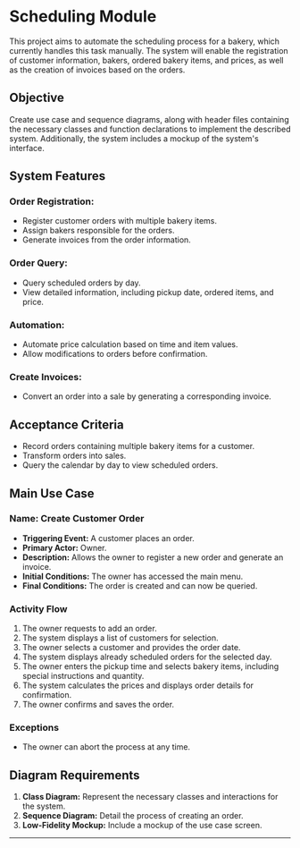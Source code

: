 
# Scheduling Module

This project aims to automate the scheduling process for a bakery, which currently handles this task manually. The system will enable the registration of customer information, bakers, ordered bakery items, and prices, as well as the creation of invoices based on the orders.

## Objective
Create use case and sequence diagrams, along with header files containing the necessary classes and function declarations to implement the described system. Additionally, the system includes a mockup of the system's interface.

## System Features

### Order Registration:
- Register customer orders with multiple bakery items.
- Assign bakers responsible for the orders.
- Generate invoices from the order information.

### Order Query:
- Query scheduled orders by day.
- View detailed information, including pickup date, ordered items, and price.

### Automation:
- Automate price calculation based on time and item values.
- Allow modifications to orders before confirmation.

### Create Invoices:
- Convert an order into a sale by generating a corresponding invoice.

## Acceptance Criteria
- Record orders containing multiple bakery items for a customer.
- Transform orders into sales.
- Query the calendar by day to view scheduled orders.

## Main Use Case
### Name: Create Customer Order
- **Triggering Event:** A customer places an order.
- **Primary Actor:** Owner.
- **Description:** Allows the owner to register a new order and generate an invoice.
- **Initial Conditions:** The owner has accessed the main menu.
- **Final Conditions:** The order is created and can now be queried.

### Activity Flow
1. The owner requests to add an order.
2. The system displays a list of customers for selection.
3. The owner selects a customer and provides the order date.
4. The system displays already scheduled orders for the selected day.
5. The owner enters the pickup time and selects bakery items, including special instructions and quantity.
6. The system calculates the prices and displays order details for confirmation.
7. The owner confirms and saves the order.

### Exceptions
- The owner can abort the process at any time.

## Diagram Requirements
1. **Class Diagram:** Represent the necessary classes and interactions for the system.
2. **Sequence Diagram:** Detail the process of creating an order.
3. **Low-Fidelity Mockup:** Include a mockup of the use case screen.

---

